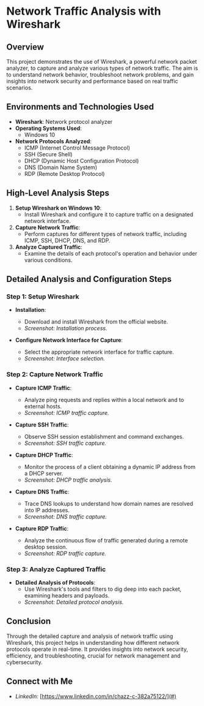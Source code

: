 # Network Traffic Analysis with Wireshark

## Overview
This project demonstrates the use of Wireshark, a powerful network packet analyzer, to capture and analyze various types of network traffic. The aim is to understand network behavior, troubleshoot network problems, and gain insights into network security and performance based on real traffic scenarios.

## Environments and Technologies Used
- **Wireshark**: Network protocol analyzer
- **Operating Systems Used**:
  - Windows 10
- **Network Protocols Analyzed**:
  - ICMP (Internet Control Message Protocol)
  - SSH (Secure Shell)
  - DHCP (Dynamic Host Configuration Protocol)
  - DNS (Domain Name System)
  - RDP (Remote Desktop Protocol)

## High-Level Analysis Steps
1. **Setup Wireshark on Windows 10**:
   - Install Wireshark and configure it to capture traffic on a designated network interface.
2. **Capture Network Traffic**:
   - Perform captures for different types of network traffic, including ICMP, SSH, DHCP, DNS, and RDP.
3. **Analyze Captured Traffic**:
   - Examine the details of each protocol's operation and behavior under various conditions.

## Detailed Analysis and Configuration Steps

### Step 1: Setup Wireshark
- **Installation**:
  - Download and install Wireshark from the official website.
  - *Screenshot: Installation process.*

- **Configure Network Interface for Capture**:
  - Select the appropriate network interface for traffic capture.
  - *Screenshot: Interface selection.*

### Step 2: Capture Network Traffic
- **Capture ICMP Traffic**:
  - Analyze ping requests and replies within a local network and to external hosts.
  - *Screenshot: ICMP traffic capture.*

- **Capture SSH Traffic**:
  - Observe SSH session establishment and command exchanges.
  - *Screenshot: SSH traffic capture.*

- **Capture DHCP Traffic**:
  - Monitor the process of a client obtaining a dynamic IP address from a DHCP server.
  - *Screenshot: DHCP traffic analysis.*

- **Capture DNS Traffic**:
  - Trace DNS lookups to understand how domain names are resolved into IP addresses.
  - *Screenshot: DNS traffic capture.*

- **Capture RDP Traffic**:
  - Analyze the continuous flow of traffic generated during a remote desktop session.
  - *Screenshot: RDP traffic capture.*

### Step 3: Analyze Captured Traffic
- **Detailed Analysis of Protocols**:
  - Use Wireshark's tools and filters to dig deep into each packet, examining headers and payloads.
  - *Screenshot: Detailed protocol analysis.*

## Conclusion
Through the detailed capture and analysis of network traffic using Wireshark, this project helps in understanding how different network protocols operate in real-time. It provides insights into network security, efficiency, and troubleshooting, crucial for network management and cybersecurity.

## Connect with Me
- *LinkedIn:* [https://www.linkedin.com/in/chazz-c-382a75122/](#)
